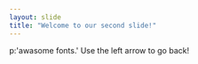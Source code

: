 ```yaml
---
layout: slide
title: "Welcome to our second slide!"
---
```

p:'awasome fonts.'
Use the left arrow to go back!
